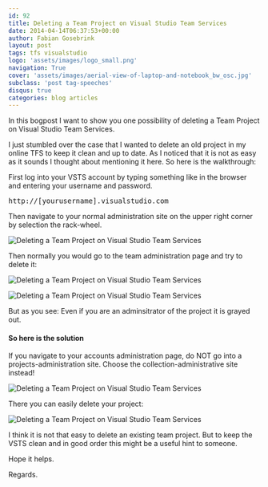 ```yaml
---
id: 92
title: Deleting a Team Project on Visual Studio Team Services
date: 2014-04-14T06:37:53+00:00
author: Fabian Gosebrink
layout: post
tags: tfs visualstudio
logo: 'assets/images/logo_small.png'
navigation: True
cover: 'assets/images/aerial-view-of-laptop-and-notebook_bw_osc.jpg'
subclass: 'post tag-speeches'
disqus: true
categories: blog articles
---
```


In this bogpost I want to show you one possibility of deleting a Team Project on Visual Studio Team Services.

I just stumbled over the case that I wanted to delete an old project in my online TFS to keep it clean and up to date. As I noticed that it is not as easy as it sounds I thought about mentioning it here. So here is the walkthrough:

First log into your VSTS account by typing something like in the browser and entering your username and password.

<pre class="">http://[yourusername].visualstudio.com</pre>

Then navigate to your normal administration site on the upper right corner by selection the rack-wheel.

![Deleting a Team Project on Visual Studio Team Services]({{site.baseurl}}assets/articles/2014-04-14/86d30c51-7e99-4f27-b8b9-95dc01d70f34.png)

Then normally you would go to the team administration page and try to delete it:

![Deleting a Team Project on Visual Studio Team Services]({{site.baseurl}}assets/articles/2014-04-14/617af661-7546-4198-8760-396d4faff02b.png)

![Deleting a Team Project on Visual Studio Team Services]({{site.baseurl}}assets/articles/2014-04-14/874048f6-0be0-4d2b-b032-02aa182f5f57.png)

But as you see: Even if you are an adminsitrator of the project it is grayed out.

<h4>So here is the solution</h4>

If you navigate to your accounts administration page, do NOT go into a projects-administration site. Choose the collection-administrative site instead!

![Deleting a Team Project on Visual Studio Team Services]({{site.baseurl}}assets/articles/2014-04-14/97e130d0-5477-4745-a409-cd53bc3e8c1a.png)

There you can easily delete your project:

![Deleting a Team Project on Visual Studio Team Services]({{site.baseurl}}assets/articles/2014-04-14/ed78b714-3ef0-400a-8f41-b253cfd3f925.png)

I think it is not that easy to delete an existing team project. But to keep the VSTS clean and in good order this might be a useful hint to someone.

Hope it helps.

Regards.

